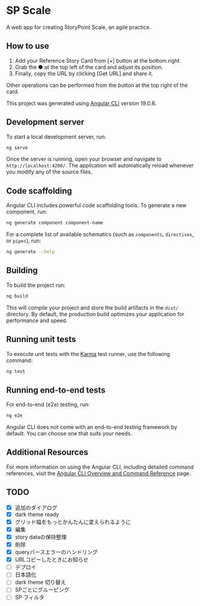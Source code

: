 # SP Scale

A web app for creating StoryPoint Scale, an agile practice.

## How to use

1. Add your Reference Story Card from [+] button at the bottom right.
2. Grab the ● at the top left of the card and adjust its position.
3. Finally, copy the URL by clicking [Get URL] and share it.

Other operations can be performed from the button at the top right of the card.

This project was generated using [Angular CLI](https://github.com/angular/angular-cli) version 19.0.6.

## Development server

To start a local development server, run:

```bash
ng serve
```

Once the server is running, open your browser and navigate to `http://localhost:4200/`. The application will automatically reload whenever you modify any of the source files.

## Code scaffolding

Angular CLI includes powerful code scaffolding tools. To generate a new component, run:

```bash
ng generate component component-name
```

For a complete list of available schematics (such as `components`, `directives`, or `pipes`), run:

```bash
ng generate --help
```

## Building

To build the project run:

```bash
ng build
```

This will compile your project and store the build artifacts in the `dist/` directory. By default, the production build optimizes your application for performance and speed.

## Running unit tests

To execute unit tests with the [Karma](https://karma-runner.github.io) test runner, use the following command:

```bash
ng test
```

## Running end-to-end tests

For end-to-end (e2e) testing, run:

```bash
ng e2e
```

Angular CLI does not come with an end-to-end testing framework by default. You can choose one that suits your needs.

## Additional Resources

For more information on using the Angular CLI, including detailed command references, visit the [Angular CLI Overview and Command Reference](https://angular.dev/tools/cli) page.

## TODO

- [x] 追加のダイアログ
- [x] dark theme ready
- [x] グリッド幅をもっとかんたんに変えられるように
- [x] 編集
- [x] story dataの保持整理
- [x] 削除
- [x] queryパースエラーのハンドリング
- [x] URLコピーしたときにお知らせ
- [ ] デプロイ
- [ ] 日本語化
- [ ] dark theme 切り替え
- [ ] SPごとにグルーピング
- [ ] SP フィルタ
